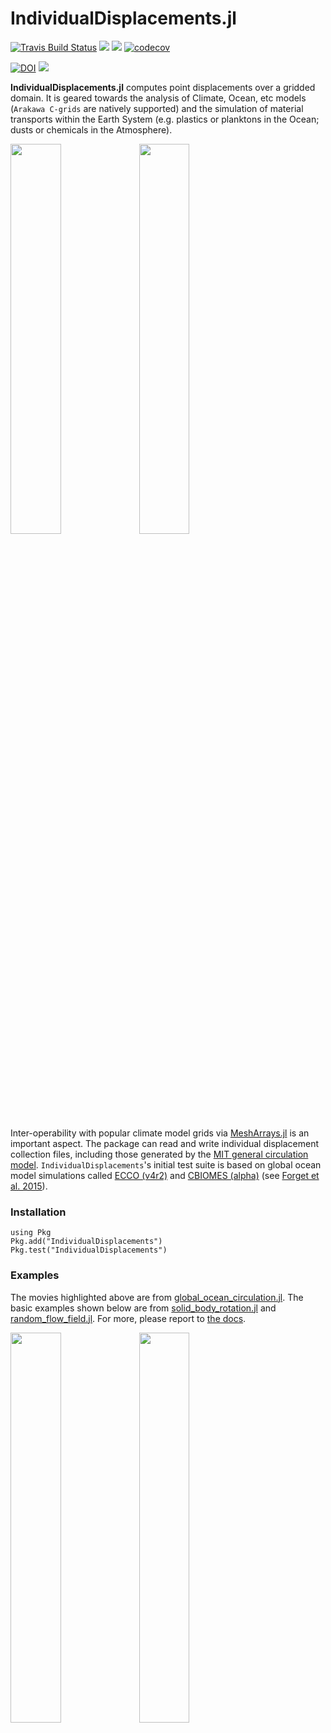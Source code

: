 # IndividualDisplacements.jl

[![Travis Build Status](https://travis-ci.org/JuliaClimate/IndividualDisplacements.jl.svg?branch=master)](https://travis-ci.org/JuliaClimate/IndividualDisplacements.jl)
[![](https://img.shields.io/badge/docs-stable-blue.svg)](https://JuliaClimate.github.io/IndividualDisplacements.jl/stable)
[![](https://img.shields.io/badge/docs-dev-blue.svg)](https://JuliaClimate.github.io/IndividualDisplacements.jl/dev)
[![codecov](https://codecov.io/gh/JuliaClimate/IndividualDisplacements.jl/branch/master/graph/badge.svg?token=qgMClXyzVB)](https://codecov.io/gh/JuliaClimate/IndividualDisplacements.jl)

[![DOI](https://zenodo.org/badge/208676176.svg)](https://zenodo.org/badge/latestdoi/208676176)
[![](https://mybinder.org/badge_logo.svg)](https://mybinder.org/v2/gh/JuliaClimate/IndividualDisplacements.jl/web1?filepath=docs%2Fsrc%2Fnotebooks)

**IndividualDisplacements.jl** computes point displacements over a gridded domain. It is geared towards the analysis of Climate, Ocean, etc models (`Arakawa C-grids` are natively supported) and the simulation of material transports within the Earth System (e.g. plastics or planktons in the Ocean; dusts or chemicals in the Atmosphere). 


[<img src="https://user-images.githubusercontent.com/20276764/90925145-ca90cc80-e3be-11ea-8eed-559307dcb925.png" width="40%">](https://youtu.be/tsdf4fmYt1k)
[<img src="https://user-images.githubusercontent.com/20276764/90924860-41799580-e3be-11ea-96bd-9a5784d00ecc.png" width="40%">](https://youtu.be/82HPnYBtoVo)

Inter-operability with popular climate model grids via [MeshArrays.jl](https://github.com/JuliaClimate/MeshArrays.jl) is an important aspect. The package can read and write individual displacement collection files, including those generated by the [MIT general circulation model](https://mitgcm.readthedocs.io/en/latest/?badge=latest). `IndividualDisplacements`'s initial test suite is based on global ocean model simulations called [ECCO (v4r2)](https://eccov4.readthedocs.io/en/latest/) and [CBIOMES (alpha)](https://cbiomes.readthedocs.io/en/latest/) (see [Forget et al. 2015](https://doi.org/10.5194/gmd-8-3071-2015)).

### Installation

```
using Pkg
Pkg.add("IndividualDisplacements")
Pkg.test("IndividualDisplacements")
```

### Examples

The movies highlighted above are from [global\_ocean\_circulation.jl](https://juliaclimate.github.io/IndividualDisplacements.jl/dev/worldwide/global_ocean_circulation/). The basic examples shown below are from [solid\_body\_rotation.jl](https://juliaclimate.github.io/IndividualDisplacements.jl/dev/basics/solid_body_rotation/) and [random\_flow\_field.jl](https://juliaclimate.github.io/IndividualDisplacements.jl/dev/basics/random_flow_field/). For more, please report to [the docs](https://JuliaClimate.github.io/IndividualDisplacements.jl/dev).


<img src="https://github.com/JuliaClimate/IndividualDisplacements.jl/raw/master/examples/figs/SolidBodyRotation.png" width="40%">  <img src="https://github.com/JuliaClimate/IndividualDisplacements.jl/raw/master/examples/figs/RandomFlow.gif" width="40%">
